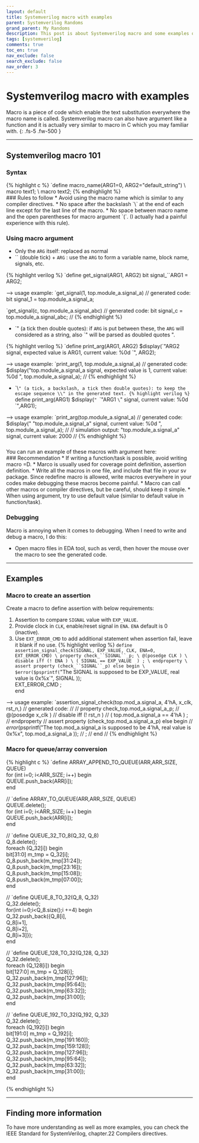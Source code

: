 ```yaml
---
layout: default
title: Systemverilog macro with examples
parent: Systemverilog Randoms
grand_parent: My Randoms
description: This post is about Systemverilog macro and some examples of it
tags: [systemverilog]
comments: true
toc_en: true
nav_exclude: false
search_exclude: false
nav_order: 3
---
```


# Systemverilog macro with examples
Macro is a piece of code which enable the text substitution everywhere the macro name is called. Systemverilog macro can also have argument like a function and it is actually very similar to macro in C which you may familiar with.
{: .fs-5 .fw-500 }

---
## Systemverilog macro 101
### Syntax
<div class="code">
{% highlight c %}
`define macro_name(ARG1=0, ARG2="default_string") \
   macro text1; \
   macro text2;
{% endhighlight %}
</div>
### Rules to follow
* Avoid using the macro name which is similar to any compiler directives.
* No space after the backslash `\` at the end of each line except for the last line of the macro.
* No space between macro name and the open parentheses for macro argument `(`. (I actually had a painful experience with this rule).

### Using macro argument
* Only the `ARG` itself: replaced as normal
* \`\` (double tick) + `ARG` : use the `ARG` to form a variable name, block name, signals, etc.
<div class="code">
{% highlight verilog %}
`define get_signal(ARG1, ARG2)  bit signal_``ARG1 = ARG2;

--> usage example:
`get_signal(1, top.module_a.signal_a)
// generated code: bit signal_1 = top.module_a.signal_a;

`get_signal(c, top.module_a.signal_abc) 
// generated code: bit signal_c = top.module_a.signal_abc;
//
{% endhighlight %}
</div>

* \`" (a tick then double quotes): if `ARG` is put between these, the `ARG` will considered as a string, also \`" will be parsed as doubled quotes ".
<div class="code">
{% highlight verilog %}
`define print_arg(ARG1, ARG2) $display(`"ARG2 signal, expected value is ARG1, current value: %0d `", ARG2);

--> usage example:
`print_arg(1, top.module_a.signal_a)
// generated code:  $display("top.module_a.signal_a signal, expected value is 1, current value: %0d ", top.module_a.signal_a);
//
{% endhighlight %}
</div>

* \`\\`" (a tick, a backslash, a tick then double quotes): to keep the escape sequence \\" in the generated text.
{% highlight verilog %}
`define print_arg(ARG1) $display(`" `\`"ARG1 `\`" signal, current value: %0d `",ARG1);

--> usage example:
`print_arg(top.module_a.signal_a)
// generated code:  $display(" \"top.module_a.signal_a\" signal, current value: %0d ", top.module_a.signal_a);
//
// simulation output:  "top.module_a.signal_a" signal, current value: 2000
//
{% endhighlight %}

<div> <p></p>You can run an example of these macros with argument here:
<a href="https://www.edaplayground.com/x/PR3c" title="SystemVerilog Macros">
<svg width="25" height="25" viewBox="0 -0.1 2 2" class="customsvg"> <use xlink:href="#svg-edaplay"></use></svg>
</a></div>
### Recommendation
* If writing a function/task is possible, avoid writing macro =D.
* Marco is usually used for coverage point definition, assertion definition.
* Write all the macros in one file, and include that file in your sv package. Since redefine macro is allowed,
write macros everywhere in your codes make debugging these macros become painful.
* Macro can call other macros or compiler directives, but be careful, should keep it simple.
* When using argument, try to use default value (similar to default value in function/task).

### Debugging
Macro is annoying when it comes to debugging. When I need to write and debug a macro, I do this:
* Open macro files in EDA tool, such as verdi, then hover the mouse over the macro to see the generated code.

---
## Examples
### Macro to create an assertion
Create a macro to define assertion with below requirements:
1. Assertion to compare `SIGNAL` value with `EXP_VALUE`.
1. Provide clock in `CLK`, enable/reset signal in `ENA`. `ENA` default is 0 (inactive).
1. Use `EXT_ERROR_CMD` to add additional statement when assertion fail, leave it blank if no use.
{% highlight verilog %}
`define assertion_signal_check(SIGNAL, EXP_VALUE, CLK, ENA=0, EXT_ERROR_CMD) \
   property check_``SIGNAL``_p; \
      @(posedge CLK ) \
      disable iff (! ENA ) \
      ( SIGNAL == EXP_VALUE  ) ; \
   endproperty \
   assert property (check_``SIGNAL``_p) else begin \
      $error($psprintf(`"The SIGNAL is supposed to be EXP_VALUE, real value is 0x%x`", SIGNAL )); \
      EXT_ERROR_CMD ; \
   end

--> usage example:
`assertion_signal_check(top.mod_a.signal_a, 4'hA, x_clk, rst_n,)
// generated code:
//
//   property check_top.mod_a.signal_a_p;
//      @(posedge x_clk )
//      disable iff (! rst_n )
//      ( top.mod_a.signal_a == 4'hA  ) ;
//   endproperty
//   assert property (check_top.mod_a.signal_a_p) else begin
//      $error($psprintf("The top.mod_a.signal_a is supposed to be 4'hA, real value is 0x%x", top.mod_a.signal_a ));
//       ;
//   end
//
{% endhighlight %}

### Macro for queue/array conversion
{% highlight c %}
`define ARRAY_APPEND_TO_QUEUE(ARR,ARR_SIZE, QUEUE) \
   for (int i=0; i<ARR_SIZE; i++) begin \
      QUEUE.push_back(ARR[i]); \
   end

//
`define ARRAY_TO_QUEUE(ARR,ARR_SIZE, QUEUE) \
   QUEUE.delete(); \
   for (int i=0; i<ARR_SIZE; i++) begin \
      QUEUE.push_back(ARR[i]); \
   end

//
`define QUEUE_32_TO_8(Q_32, Q_8) \
   Q_8.delete(); \
   foreach (Q_32[i]) begin \
      bit[31:0] m_tmp = Q_32[i]; \
      Q_8.push_back(m_tmp[31:24]);\
      Q_8.push_back(m_tmp[23:16]);\
      Q_8.push_back(m_tmp[15:08]);\
      Q_8.push_back(m_tmp[07:00]);\
   end

//
`define QUEUE_8_TO_32(Q_8, Q_32) \
   Q_32.delete(); \
   for(int i=0;i<Q_8.size();i +=4) begin \
      Q_32.push_back({Q_8[i],  \
      Q_8[i+1], \
      Q_8[i+2], \
      Q_8[i+3]});\
   end

//
`define QUEUE_128_TO_32(Q_128, Q_32) \
   Q_32.delete(); \
   foreach (Q_128[i]) begin\
      bit[127:0] m_tmp = Q_128[i];\
      Q_32.push_back(m_tmp[127:96]);\
      Q_32.push_back(m_tmp[95:64]);\
      Q_32.push_back(m_tmp[63:32]);\
      Q_32.push_back(m_tmp[31:00]);\
   end

//
`define QUEUE_192_TO_32(Q_192, Q_32) \
   Q_32.delete(); \
   foreach (Q_192[i]) begin\
      bit[191:0] m_tmp = Q_192[i];\
      Q_32.push_back(m_tmp[191:160]);\
      Q_32.push_back(m_tmp[159:128]);\
      Q_32.push_back(m_tmp[127:96]);\
      Q_32.push_back(m_tmp[95:64]);\
      Q_32.push_back(m_tmp[63:32]);\
      Q_32.push_back(m_tmp[31:00]);\
   end

{% endhighlight %}



---
## Finding more information
To have more understanding as well as more examples, you can check the IEEE Standard for SystemVerilog, chapter.22 Compilers directives.


